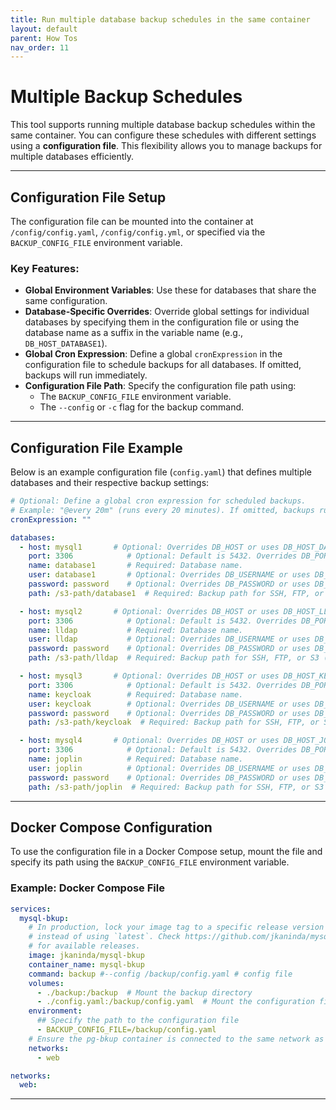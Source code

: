 ```yaml
---
title: Run multiple database backup schedules in the same container
layout: default
parent: How Tos
nav_order: 11
---
```



# Multiple Backup Schedules

This tool supports running multiple database backup schedules within the same container.
You can configure these schedules with different settings using a **configuration file**. This flexibility allows you to manage backups for multiple databases efficiently.

---

## Configuration File Setup

The configuration file can be mounted into the container at `/config/config.yaml`, `/config/config.yml`, or specified via the `BACKUP_CONFIG_FILE` environment variable.

### Key Features:
- **Global Environment Variables**: Use these for databases that share the same configuration.
- **Database-Specific Overrides**: Override global settings for individual databases by specifying them in the configuration file or using the database name as a suffix in the variable name (e.g., `DB_HOST_DATABASE1`).
- **Global Cron Expression**: Define a global `cronExpression` in the configuration file to schedule backups for all databases. If omitted, backups will run immediately.
- **Configuration File Path**: Specify the configuration file path using:
    - The `BACKUP_CONFIG_FILE` environment variable.
    - The `--config` or `-c` flag for the backup command.

---

## Configuration File Example

Below is an example configuration file (`config.yaml`) that defines multiple databases and their respective backup settings:

```yaml
# Optional: Define a global cron expression for scheduled backups.
# Example: "@every 20m" (runs every 20 minutes). If omitted, backups run immediately.
cronExpression: ""

databases:
  - host: mysql1       # Optional: Overrides DB_HOST or uses DB_HOST_DATABASE1.
    port: 3306            # Optional: Default is 5432. Overrides DB_PORT or uses DB_PORT_DATABASE1.
    name: database1       # Required: Database name.
    user: database1       # Optional: Overrides DB_USERNAME or uses DB_USERNAME_DATABASE1.
    password: password    # Optional: Overrides DB_PASSWORD or uses DB_PASSWORD_DATABASE1.
    path: /s3-path/database1  # Required: Backup path for SSH, FTP, or S3 (e.g., /home/toto/backup/).

  - host: mysql2       # Optional: Overrides DB_HOST or uses DB_HOST_LLAP.
    port: 3306            # Optional: Default is 5432. Overrides DB_PORT or uses DB_PORT_LLAP.
    name: lldap           # Required: Database name.
    user: lldap           # Optional: Overrides DB_USERNAME or uses DB_USERNAME_LLAP.
    password: password    # Optional: Overrides DB_PASSWORD or uses DB_PASSWORD_LLAP.
    path: /s3-path/lldap  # Required: Backup path for SSH, FTP, or S3 (e.g., /home/toto/backup/).

  - host: mysql3       # Optional: Overrides DB_HOST or uses DB_HOST_KEYCLOAK.
    port: 3306            # Optional: Default is 5432. Overrides DB_PORT or uses DB_PORT_KEYCLOAK.
    name: keycloak        # Required: Database name.
    user: keycloak        # Optional: Overrides DB_USERNAME or uses DB_USERNAME_KEYCLOAK.
    password: password    # Optional: Overrides DB_PASSWORD or uses DB_PASSWORD_KEYCLOAK.
    path: /s3-path/keycloak  # Required: Backup path for SSH, FTP, or S3 (e.g., /home/toto/backup/).

  - host: mysql4       # Optional: Overrides DB_HOST or uses DB_HOST_JOPLIN.
    port: 3306            # Optional: Default is 5432. Overrides DB_PORT or uses DB_PORT_JOPLIN.
    name: joplin          # Required: Database name.
    user: joplin          # Optional: Overrides DB_USERNAME or uses DB_USERNAME_JOPLIN.
    password: password    # Optional: Overrides DB_PASSWORD or uses DB_PASSWORD_JOPLIN.
    path: /s3-path/joplin  # Required: Backup path for SSH, FTP, or S3 (e.g., /home/toto/backup/).
```

---

## Docker Compose Configuration

To use the configuration file in a Docker Compose setup, mount the file and specify its path using the `BACKUP_CONFIG_FILE` environment variable.

### Example: Docker Compose File

```yaml
services:
  mysql-bkup:
    # In production, lock your image tag to a specific release version
    # instead of using `latest`. Check https://github.com/jkaninda/mysql-bkup/releases
    # for available releases.
    image: jkaninda/mysql-bkup
    container_name: mysql-bkup
    command: backup #--config /backup/config.yaml # config file
    volumes:
      - ./backup:/backup  # Mount the backup directory
      - ./config.yaml:/backup/config.yaml  # Mount the configuration file
    environment:
      ## Specify the path to the configuration file
      - BACKUP_CONFIG_FILE=/backup/config.yaml
    # Ensure the pg-bkup container is connected to the same network as your database
    networks:
      - web

networks:
  web:
```

---



